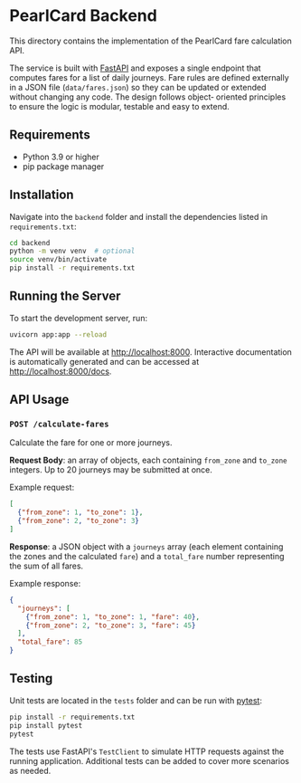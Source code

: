 # PearlCard Backend

This directory contains the implementation of the PearlCard fare calculation API.

The service is built with [FastAPI](https://fastapi.tiangolo.com/) and exposes a
single endpoint that computes fares for a list of daily journeys.  Fare rules
are defined externally in a JSON file (`data/fares.json`) so they can be
updated or extended without changing any code.  The design follows object‑
oriented principles to ensure the logic is modular, testable and easy to
extend.

## Requirements

* Python 3.9 or higher
* pip package manager

## Installation

Navigate into the `backend` folder and install the dependencies listed in
`requirements.txt`:

```bash
cd backend
python -m venv venv  # optional
source venv/bin/activate
pip install -r requirements.txt
```

## Running the Server

To start the development server, run:

```bash
uvicorn app:app --reload
```

The API will be available at <http://localhost:8000>. Interactive
documentation is automatically generated and can be accessed at
<http://localhost:8000/docs>.

## API Usage

### `POST /calculate-fares`

Calculate the fare for one or more journeys.

**Request Body**: an array of objects, each containing `from_zone` and
`to_zone` integers. Up to 20 journeys may be submitted at once.

Example request:

```json
[
  {"from_zone": 1, "to_zone": 1},
  {"from_zone": 2, "to_zone": 3}
]
```

**Response**: a JSON object with a `journeys` array (each element
containing the zones and the calculated `fare`) and a `total_fare` number
representing the sum of all fares.

Example response:

```json
{
  "journeys": [
    {"from_zone": 1, "to_zone": 1, "fare": 40},
    {"from_zone": 2, "to_zone": 3, "fare": 45}
  ],
  "total_fare": 85
}
```

## Testing

Unit tests are located in the `tests` folder and can be run with
[pytest](https://docs.pytest.org/):

```bash
pip install -r requirements.txt
pip install pytest
pytest
```

The tests use FastAPI's `TestClient` to simulate HTTP requests against the
running application. Additional tests can be added to cover more scenarios as
needed.